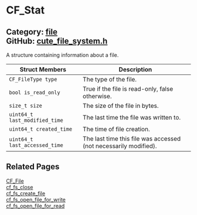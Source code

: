 [](../header.md ':include')

# CF_Stat

Category: [file](https://github.com/RandyGaul/cute_framework/blob/master/docs/api_reference?id=file)  
GitHub: [cute_file_system.h](https://github.com/RandyGaul/cute_framework/blob/master/include/cute_file_system.h)  
---

A structure containing information about a file.

Struct Members | Description
--- | ---
`CF_FileType type` | The type of the file.
`bool is_read_only` | True if the file is read-only, false otherwise.
`size_t size` | The size of the file in bytes.
`uint64_t last_modified_time` | The last time the file was written to.
`uint64_t created_time` | The time of file creation.
`uint64_t last_accessed_time` | The last time this file was accessed (not necessarily modified).

## Related Pages

[CF_File](https://github.com/RandyGaul/cute_framework/blob/master/docs/file/cf_file.md)  
[cf_fs_close](https://github.com/RandyGaul/cute_framework/blob/master/docs/file/cf_fs_close.md)  
[cf_fs_create_file](https://github.com/RandyGaul/cute_framework/blob/master/docs/file/cf_fs_create_file.md)  
[cf_fs_open_file_for_write](https://github.com/RandyGaul/cute_framework/blob/master/docs/file/cf_fs_open_file_for_write.md)  
[cf_fs_open_file_for_read](https://github.com/RandyGaul/cute_framework/blob/master/docs/file/cf_fs_open_file_for_read.md)  
